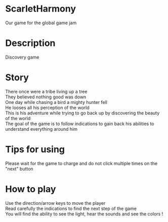 # ScarletHarmony
Our game for the global game jam

# Description
Discovery game

# Story
There once were a tribe living up a tree\
They believed nothing good was down\
One day while chasing a bird a mighty hunter fell\
He looses all his perception of the world\
This is his adventure while trying to go back up by discovering the beauty of the world\
The goal of the game is to follow indications to gain back his abilities to understand everything around him

# Tips for using
Please wait for the game to charge and do not click multiple times on the "next" button

# How to play
Use the direction/arrow keys to move the player\
Read carefully the indications to find the next step of the game\
You will find the ability to see the light, hear the sounds and see the colors !

